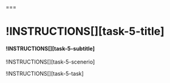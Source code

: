 ===

# !INSTRUCTIONS[][task-5-title]

#### !INSTRUCTIONS[][task-5-subtitle]

!INSTRUCTIONS[][task-5-scenerio]

!INSTRUCTIONS[][task-5-task]